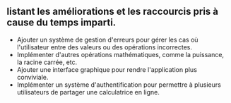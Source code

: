##  listant les améliorations et les raccourcis pris à cause du temps imparti.
* Ajouter un système de gestion d'erreurs pour gérer les cas où l'utilisateur entre des valeurs ou des opérations incorrectes.
* Implémenter d'autres opérations mathématiques, comme la puissance, la racine carrée, etc.
* Ajouter une interface graphique pour rendre l'application plus conviviale.
* Implémenter un système d'authentification pour permettre à plusieurs utilisateurs de partager une calculatrice en ligne.

